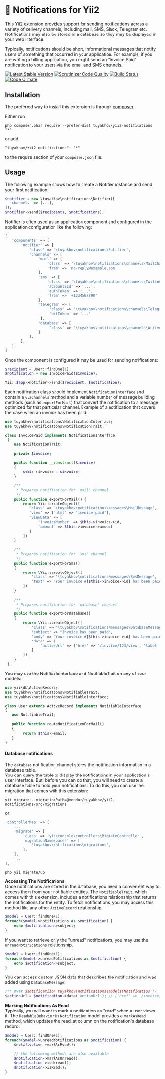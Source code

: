 :bell: Notifications for Yii2
======================
This Yii2 extension provides support for sending notifications across a variety of delivery channels, including mail, SMS, Slack, Telegram etc. Notifications may also be stored in a database so they may be displayed in your web interface.

Typically, notifications should be short, informational messages that notify users of something that occurred in your application. For example, if you are writing a billing application, you might send an "Invoice Paid" notification to your users via the email and SMS channels.

[![Latest Stable Version](https://poser.pugx.org/tuyakhov/yii2-notifications/v/stable)](https://packagist.org/packages/tuyakhov/yii2-notifications) [![Scrutinizer Code Quality](https://scrutinizer-ci.com/g/tuyakhov/yii2-notifications/badges/quality-score.png?b=master)](https://scrutinizer-ci.com/g/tuyakhov/yii2-notifications/?branch=master) [![Build Status](https://scrutinizer-ci.com/g/tuyakhov/yii2-notifications/badges/build.png?b=master)](https://scrutinizer-ci.com/g/tuyakhov/yii2-notifications/build-status/master) [![Code Climate](https://codeclimate.com/github/tuyakhov/yii2-notifications/badges/gpa.svg)](https://codeclimate.com/github/tuyakhov/yii2-notifications)

Installation
------------

The preferred way to install this extension is through [composer](http://getcomposer.org/download/).

Either run

```
php composer.phar require --prefer-dist tuyakhov/yii2-notifications "*"
```

or add

```
"tuyakhov/yii2-notifications": "*"
```

to the require section of your `composer.json` file.


Usage
-----

The following example shows how to create a Notifier instance and send your first notification:

```php
$notifier = new \tuyakhov\notifications\Notifier([
  'channels' => [...],
]);
$notifier->send($recipients, $notifications);
```

Notifier is often used as an application component and configured in the application configuration like the following:

```php
[
   'components' => [
       'notifier' => [
           'class' => '\tuyakhov\notifications\Notifier',
           'channels' => [
               'mail' => [
                   'class' => '\tuyakhov\notifications\channels\MailChannel',
                   'from' => 'no-reply@example.com'
               ],
               'sms' => [
                   'class' => '\tuyakhov\notifications\channels\TwilioChannel',
                   'accountSid' => '...',
                   'authToken' => '...',
                   'from' => '+1234567890'
               ],
               'telegram' => [
                    'class' => '\tuyakhov\notifications\channels\TelegramChannel',
                    'botToken' => '...'
                ],
               'database' => [
                    'class' => '\tuyakhov\notifications\channels\ActiveRecordChannel'
               ]
           ],
       ],
   ],
]
```
Once the component is configured it may be used for sending notifications:
```php
$recipient = User::findOne(1);
$notification = new InvoicePaid($invoice);

Yii::$app->notifier->send($recipient, $notification);
```
Each notification class should implement `NotificationInterface` and contain a `viaChannels` method and a variable number of message building methods (such as `exportForMail`) that convert the notification to a message optimized for that particular channel.
Example of a notification that covers the case when an invoice has been paid:

```php
use tuyakhov\notifications\NotificationInterface;
use tuyakhov\notifications\NotificationTrait;

class InvoicePaid implements NotificationInterface
 {
    use NotificationTrait;
    
    private $invoice;
    
    public function __construct($invoice) 
    {
        $this->invoice = $invoice;
    }

    /**
     * Prepares notification for 'mail' channel
     */
    public function exportForMail() {
        return Yii::createObject([
           'class' => '\tuyakhov\notifications\messages\MailMessage',
           'view' => ['html' => 'invoice-paid'],
           'viewData' => [
               'invoiceNumber' => $this->invoice->id,
               'amount' => $this->invoice->amount
           ]
        ])
    }
    
    /**
     * Prepares notification for 'sms' channel
     */
    public function exportForSms()
    {
        return \Yii::createObject([
            'class' => '\tuyakhov\notifications\messages\SmsMessage',
            'text' => "Your invoice #{$this->invoice->id} has been paid"
        ]);
    }
    
    /**
     * Prepares notification for 'database' channel
     */
    public function exportForDatabase()
    {
        return \Yii::createObject([
            'class' => '\tuyakhov\notifications\messages\DatabaseMessage',
            'subject' => "Invoice has been paid",
            'body' => "Your invoice #{$this->invoice->id} has been paid",
            'data' => [
                'actionUrl' => ['href' => '/invoice/123/view', 'label' => 'View Details']
            ]
        ]);
    }
 }
```

You may use the NotifiableInterface and NotifiableTrait on any of your models:
 
 ```php
 use yii\db\ActiveRecord;
 use tuyakhov\notifications\NotifiableTrait;
 use tuyakhov\notifications\NotifiableInterface;
 
 class User extends ActiveRecord implements NotifiableInterface 
 {
    use NotifiableTrait;
    
    public function routeNotificationForMail() 
    {
         return $this->email;
    }
 }
 ```
 
#### Database notifications

The `database` notification channel stores the notification information in a database table.   
You can query the table to display the notifications in your application's user interface. But, before you can do that, you will need to create a database table to hold your notifications. To do this, you can use the migration that comes with this extension:
```
yii migrate --migrationPath=@vendor/tuyakhov/yii2-notifications/src/migrations
```
or
```php
'controllerMap' => [
    ...
    'migrate' => [
        'class' => 'yii\console\controllers\MigrateController',
        'migrationNamespaces' => [
            'tuyakhov\notifications\migrations',
        ],
    ],
    ...
],
```

```
php yii migrate/up
```

**Accessing The Notifications**   
Once notifications are stored in the database, you need a convenient way to access them from your notifiable entities. The `NotifiableTrait`, which comes with this extension, includes a notifications relationship that returns the notifications for the entity.
To fetch notifications, you may access this method like any other `ActiveRecord` relationship.
```php
$model = User::findOne(1);
foreach($model->notifications as $notification) {
    echo $notification->subject;
}
```
If you want to retrieve only the "unread" notifications, you may use the `unreadNotifications` relationship.
```php
$model = User::findOne(1);
foreach($model->unreadNotifications as $notification) {
    echo $notification->subject;
}
```
You can access custom JSON data that describes the notification and was added using `DatabaseMessage`:
```php
/** @var $notificatiion tuyakhov\notifications\models\Notificatios */
$actionUrl = $notification->data('actionUrl'); // ['href' => '/invoice/123/pay', 'label' => 'Pay Invoice']
```

**Marking Notifications As Read**   
Typically, you will want to mark a notification as "read" when a user views it. The `ReadableBehavior` in `Notification` model provides a `markAsRead` method, which updates the read_at column on the notification's database record:
```php
$model = User::findOne(1);
foreach($model->unreadNotifications as $notification) {
    $notification->markAsRead();
    
    // the following methods are also available
    $notification->markAsUnread();
    $notification->isUnread();
    $notification->isRead();
}
```
